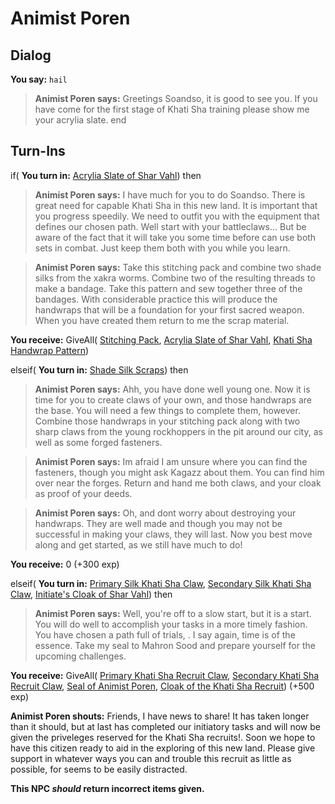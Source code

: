 # Animist Poren
## Dialog

**You say:** `hail`



>**Animist Poren says:** Greetings Soandso, it is good to see you. If you have come for the first stage of Khati Sha training please show me your acrylia slate.
end

## Turn-Ins



if( **You turn in:** [Acrylia Slate of Shar Vahl](/item/2877)) then 


>**Animist Poren says:** I have much for you to do Soandso. There is great need for capable Khati Sha in this new land. It is important that you progress speedily. We need to outfit you with the equipment that defines our chosen path. Well start with your battleclaws... But be aware of the fact that it will take you some time before can use both sets in combat. Just keep them both with you while you learn.


>**Animist Poren says:** Take this stitching pack and combine two shade silks from the xakra worms. Combine two of the resulting threads to make a bandage. Take this pattern and sew together three of the bandages. With considerable practice this will produce the handwraps that will be a foundation for your first sacred weapon. When you have created them return to me the scrap material.


 **You receive:** GiveAll( [Stitching Pack](/item/17237), [Acrylia Slate of Shar Vahl](/item/2877), [Khati Sha Handwrap Pattern](/item/3663)) 

elseif( **You turn in:** [Shade Silk Scraps](/item/3665)) then 


>**Animist Poren says:** Ahh, you have done well young one. Now it is time for you to create claws of your own, and those handwraps are the base. You will need a few things to complete them, however. Combine those handwraps in your stitching pack along with two sharp claws from the young rockhoppers in the pit around our city, as well as some forged fasteners.


>**Animist Poren says:** Im afraid I am unsure where you can find the fasteners, though you might ask Kagazz about them. You can find him over near the forges. Return and hand me both claws, and your cloak as proof of your deeds.


>**Animist Poren says:** Oh, and dont worry about destroying your handwraps. They are well made and though you may not be successful in making your claws, they will last. Now you best move along and get started, as we still have much to do!


 **You receive:** 0 (+300 exp)

elseif( **You turn in:** [Primary Silk Khati Sha Claw](/item/3668), [Secondary Silk Khati Sha Claw](/item/3669), [Initiate's Cloak of Shar Vahl](/item/2878)) then 


>**Animist Poren says:** Well, you're off to a slow start, but it is a start. You will do well to accomplish your tasks in a more timely fashion. You have chosen a path full of trials, . I say again, time is of the essence. Take my seal to Mahron Sood and prepare yourself for the upcoming challenges.


 **You receive:** GiveAll( [Primary Khati Sha Recruit Claw](/item/3673), [Secondary Khati Sha Recruit Claw](/item/3674), [Seal of Animist Poren](/item/3670), [Cloak of the Khati Sha Recruit](/item/3675)) (+500 exp)


**Animist Poren shouts:** <span class="text-danger">Friends, I have news to share! It has taken longer than it should, but at last has completed our initiatory tasks and will now be given the priveleges reserved for the Khati Sha recruits!. Soon we hope to have this citizen ready to aid in the exploring of this new land. Please give support in whatever ways you can and trouble this recruit as little as possible, for seems to be easily distracted.</span>

**This NPC *should* return incorrect items given.**

